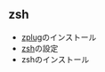 ## zsh

* [zplug](https://github.com/b4b4r07/zplug)のインストール
* [zsh](https://github.com/suzuki-shunsuke/zsh.conf)の設定
* zshのインストール

